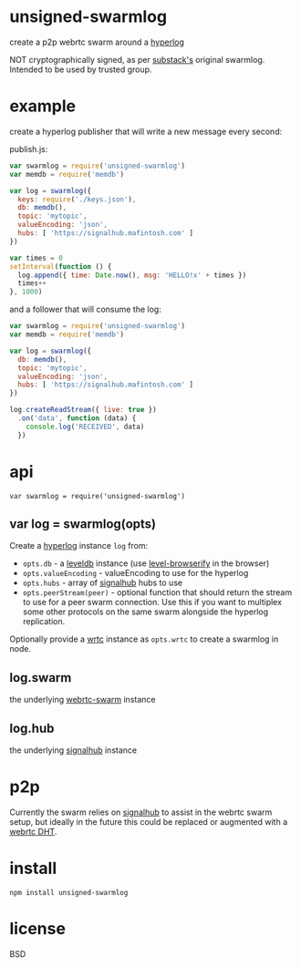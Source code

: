 # unsigned-swarmlog

create a p2p webrtc swarm around a [hyperlog][4]

NOT cryptographically signed, as per [substack's](https://www.npmjs.com/~substack) original swarmlog. Intended to be used by trusted group.

# example

create a hyperlog publisher that will write a new message every second:

publish.js:

``` js
var swarmlog = require('unsigned-swarmlog')
var memdb = require('memdb')

var log = swarmlog({
  keys: require('./keys.json'),
  db: memdb(),
  topic: 'mytopic',
  valueEncoding: 'json',
  hubs: [ 'https://signalhub.mafintosh.com' ]
})

var times = 0
setInterval(function () {
  log.append({ time: Date.now(), msg: 'HELLO!x' + times })
  times++
}, 1000)
```

and a follower that will consume the log:

```js
var swarmlog = require('unsigned-swarmlog')
var memdb = require('memdb')

var log = swarmlog({
  db: memdb(),
  topic: 'mytopic',
  valueEncoding: 'json',
  hubs: [ 'https://signalhub.mafintosh.com' ]
})

log.createReadStream({ live: true })
  .on('data', function (data) {
    console.log('RECEIVED', data)
  })
```

# api

```
var swarmlog = require('unsigned-swarmlog')
```

## var log = swarmlog(opts)

Create a [hyperlog][4] instance `log` from:

* `opts.db` - a [leveldb][5] instance (use [level-browserify][6] in the browser)
* `opts.valueEncoding` - valueEncoding to use for the hyperlog
* `opts.hubs` - array of [signalhub][1] hubs to use
* `opts.peerStream(peer)` - optional function that should return the stream to
use for a peer swarm connection. Use this if you want to multiplex some other
protocols on the same swarm alongside the hyperlog replication.

Optionally provide a [wrtc][3] instance as `opts.wrtc` to create a swarmlog in
node.

## log.swarm

the underlying [webrtc-swarm][7] instance

## log.hub

the underlying [signalhub][1] instance

# p2p

Currently the swarm relies on [signalhub][1] to assist in the webrtc swarm
setup, but ideally in the future this could be replaced or augmented with a
[webrtc DHT][2].

# install

```
npm install unsigned-swarmlog
```

# license

BSD

[1]: https://npmjs.com/package/signalhub
[2]: https://github.com/feross/webtorrent/issues/288
[3]: https://npmjs.com/package/wrtc
[4]: https://npmjs.com/package/hyperlog
[5]: https://npmjs.com/package/levelup
[6]: https://npmjs.com/package/level-browserify
[7]: https://npmjs.com/package/webrtc-swarm
